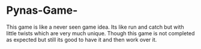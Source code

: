 # Pynas-Game-
This game is like a never seen game idea.
Its like run and catch but with little twists which are very much unique.
Though this game is not completed as expected but still its good to have it and then work over it.
